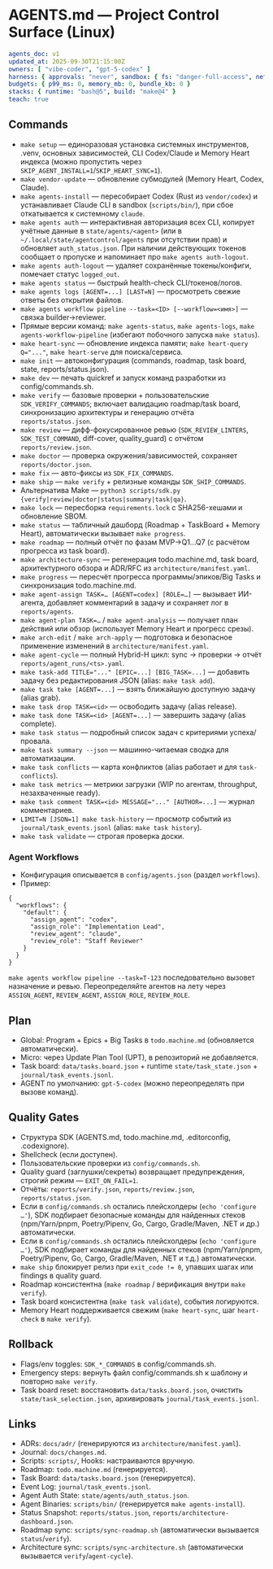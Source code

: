 # AGENTS.md — Project Control Surface (Linux)

```yaml
agents_doc: v1
updated_at: 2025-09-30T21:15:00Z
owners: [ "vibe-coder", "gpt-5-codex" ]
harness: { approvals: "never", sandbox: { fs: "danger-full-access", net: "enabled" } }
budgets: { p99_ms: 0, memory_mb: 0, bundle_kb: 0 }
stacks: { runtime: "bash@5", build: "make@4" }
teach: true
```
## Commands
- `make setup` — единоразовая установка системных инструментов, .venv, основных зависимостей, CLI Codex/Claude и Memory Heart индекса (можно пропустить через `SKIP_AGENT_INSTALL=1`/`SKIP_HEART_SYNC=1`).
- `make vendor-update` — обновление субмодулей (Memory Heart, Codex, Claude).
- `make agents-install` — пересобирает Codex (Rust из `vendor/codex`) и устанавливает Claude CLI в sandbox (`scripts/bin/`), при сбое откатывается к системному `claude`.
- `make agents auth` — интерактивная авторизация всех CLI, копирует учётные данные в `state/agents/<agent>` (или в `~/.local/state/agentcontrol/agents` при отсутствии прав) и обновляет `auth_status.json`. При наличии действующих токенов сообщает о пропуске и напоминает про `make agents auth-logout`.
- `make agents auth-logout` — удаляет сохранённые токены/конфиги, помечает статус `logged_out`.
- `make agents status` — быстрый health-check CLI/токенов/логов.
- `make agents logs [AGENT=...] [LAST=N]` — просмотреть свежие ответы без открытия файлов.
- `make agents workflow pipeline --task=<ID> [--workflow=<имя>]` — связка builder→reviewer.
- Прямые версии команд: `make agents-status`, `make agents-logs`, `make agents-workflow-pipeline` (избегают побочного запуска `make status`).
- `make heart-sync` — обновление индекса памяти; `make heart-query Q="..."`, `make heart-serve` для поиска/сервиса.
- `make init` — автоконфигурация (commands, roadmap, task board, state, reports/status.json).
- `make dev` — печать quickref и запуск команд разработки из config/commands.sh.
- `make verify` — базовые проверки + пользовательские `SDK_VERIFY_COMMANDS`; включает валидацию roadmap/task board, синхронизацию архитектуры и генерацию отчёта `reports/status.json`.
- `make review` — дифф-фокусированное ревью (`SDK_REVIEW_LINTERS`, `SDK_TEST_COMMAND`, diff-cover, quality_guard) с отчётом `reports/review.json`.
- `make doctor` — проверка окружения/зависимостей, сохраняет `reports/doctor.json`.
- `make fix` — авто-фиксы из `SDK_FIX_COMMANDS`.
- `make ship` — `make verify` + релизные команды `SDK_SHIP_COMMANDS`.
- Альтернатива Make — `python3 scripts/sdk.py {verify|review|doctor|status|summary|task|qa}`.
- `make lock` — пересборка `requirements.lock` с SHA256-хешами и обновление SBOM.
- `make status` — табличный дашборд (Roadmap + TaskBoard + Memory Heart), автоматически вызывает `make progress`.
- `make roadmap` — полный отчёт по фазам MVP→Q1…Q7 (с расчётом прогресса из task board).
- `make architecture-sync` — регенерация todo.machine.md, task board, архитектурного обзора и ADR/RFC из `architecture/manifest.yaml`.
- `make progress` — пересчёт прогресса программы/эпиков/Big Tasks и синхронизация todo.machine.md.
- `make agent-assign TASK=… [AGENT=codex] [ROLE=…]` — вызывает ИИ-агента, добавляет комментарий в задачу и сохраняет лог в `reports/agents`.
- `make agent-plan TASK=…` / `make agent-analysis` — получает план действий или обзор (использует Memory Heart и прогресс срезы).
- `make arch-edit` / `make arch-apply` — подготовка и безопасное применение изменений в `architecture/manifest.yaml`.
- `make agent-cycle` — полный Hybrid-H цикл: sync → проверки → отчёт `reports/agent_runs/<ts>.yaml`.
- `make task-add TITLE="..." [EPIC=...] [BIG_TASK=...]` — добавить задачу без редактирования JSON (alias: `make task add`).
- `make task take [AGENT=...]` — взять ближайшую доступную задачу (alias grab).
- `make task drop TASK=<id>` — освободить задачу (alias release).
- `make task done TASK=<id> [AGENT=...]` — завершить задачу (alias complete).
- `make task status` — подробный список задач с критериями успеха/провала.
- `make task summary --json` — машинно-читаемая сводка для автоматизации.
- `make task conflicts` — карта конфликтов (alias работает и для `task-conflicts`).
- `make task metrics` — метрики загрузки (WIP по агентам, throughput, незахваченные ready).
- `make task comment TASK=<id> MESSAGE="..." [AUTHOR=...]` — журнал комментариев.
- `LIMIT=N [JSON=1] make task-history` — просмотр событий из `journal/task_events.jsonl` (alias: `make task history`).
- `make task validate` — строгая проверка доски.


### Agent Workflows
- Конфигурация описывается в `config/agents.json` (раздел `workflows`).
- Пример:

```jsonc
{
  "workflows": {
    "default": {
      "assign_agent": "codex",
      "assign_role": "Implementation Lead",
      "review_agent": "claude",
      "review_role": "Staff Reviewer"
    }
  }
}
```

`make agents workflow pipeline --task=T-123` последовательно вызовет назначение и ревью. Переопределяйте агентов на лету через `ASSIGN_AGENT`, `REVIEW_AGENT`, `ASSIGN_ROLE`, `REVIEW_ROLE`.

## Plan
- Global: Program + Epics + Big Tasks в `todo.machine.md` (обновляется автоматически).
- Micro: через Update Plan Tool (UPT), в репозиторий не добавляется.
- Task board: `data/tasks.board.json` + runtime `state/task_state.json` + `journal/task_events.jsonl`.
- AGENT по умолчанию: `gpt-5-codex` (можно переопределять при вызове команд).

## Quality Gates
- Структура SDK (AGENTS.md, todo.machine.md, .editorconfig, .codexignore).
- Shellcheck (если доступен).
- Пользовательские проверки из `config/commands.sh`.
- Quality guard (заглушки/секреты) возвращает предупреждения, строгий режим — `EXIT_ON_FAIL=1`.
- Отчёты: `reports/verify.json`, `reports/review.json`, `reports/status.json`.
- Если в `config/commands.sh` остались плейсхолдеры (`echo 'configure …'`), SDK подбирает безопасные команды для найденных стеков (npm/Yarn/pnpm, Poetry/Pipenv, Go, Cargo, Gradle/Maven, .NET и др.) автоматически.
- Если в `config/commands.sh` остались плейсхолдеры (`echo 'configure …'`), SDK подбирает команды для найденных стеков (npm/Yarn/pnpm, Poetry/Pipenv, Go, Cargo, Gradle/Maven, .NET и т.д.) автоматически.
- `make ship` блокирует релиз при `exit_code != 0`, упавших шагах или findings в quality guard.
- Roadmap консистентна (`make roadmap` / верификация внутри `make verify`).
- Task board консистентна (`make task validate`), события логируются.
- Memory Heart поддерживается свежим (`make heart-sync`, шаг `heart-check` в `make verify`).

## Rollback
- Flags/env toggles: `SDK_*_COMMANDS` в config/commands.sh.
- Emergency steps: вернуть файл config/commands.sh к шаблону и повторно `make verify`.
- Task board reset: восстановить `data/tasks.board.json`, очистить `state/task_selection.json`, архивировать `journal/task_events.jsonl`.

## Links
- ADRs: `docs/adr/` (генерируются из `architecture/manifest.yaml`).
- Journal: `docs/changes.md`.
- Scripts: `scripts/`, Hooks: настраиваются вручную.
- Roadmap: `todo.machine.md` (генерируется).
- Task Board: `data/tasks.board.json` (генерируется).
- Event Log: `journal/task_events.jsonl`.
- Agent Auth State: `state/agents/auth_status.json`.
- Agent Binaries: `scripts/bin/` (генерируется `make agents-install`).
- Status Snapshot: `reports/status.json`, `reports/architecture-dashboard.json`.
- Roadmap sync: `scripts/sync-roadmap.sh` (автоматически вызывается `status`/`verify`).
- Architecture sync: `scripts/sync-architecture.sh` (автоматически вызывается `verify`/`agent-cycle`).
